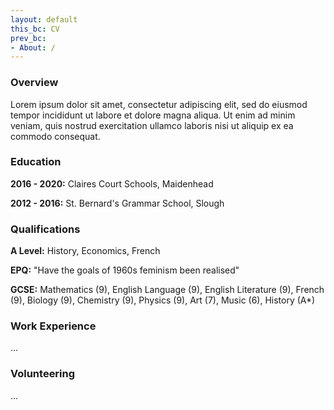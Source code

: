 ```yaml
---
layout: default
this_bc: CV
prev_bc:
- About: /
---
```


### Overview

Lorem ipsum dolor sit amet, consectetur adipiscing elit, sed do eiusmod tempor incididunt ut
labore et dolore magna aliqua. Ut enim ad minim veniam, quis nostrud exercitation ullamco
laboris nisi ut aliquip ex ea commodo consequat.

### Education

**2016 - 2020:** Claires Court Schools, Maidenhead

**2012 - 2016:** St. Bernard's Grammar School, Slough

### Qualifications

**A Level:** History, Economics, French

**EPQ:** "Have the goals of 1960s feminism been realised"

**GCSE:** Mathematics (9), English Language (9), English Literature (9), French (9), Biology (9),
Chemistry (9), Physics (9), Art (7), Music (6), History (A*)

### Work Experience

...

### Volunteering

...
